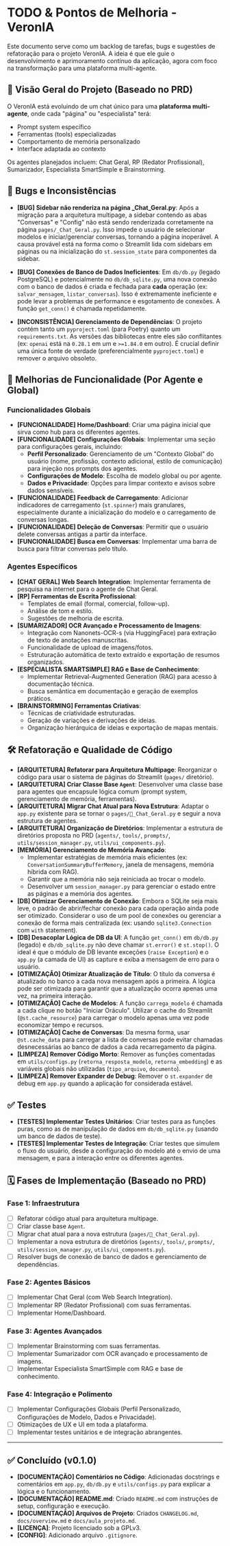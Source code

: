 # TODO & Pontos de Melhoria - VeronIA

Este documento serve como um backlog de tarefas, bugs e sugestões de refatoração para o projeto VeronIA. A ideia é que ele guie o desenvolvimento e aprimoramento contínuo da aplicação, agora com foco na transformação para uma plataforma multi-agente.

## 🎯 Visão Geral do Projeto (Baseado no PRD)

O VeronIA está evoluindo de um chat único para uma **plataforma multi-agente**, onde cada "página" ou "especialista" terá:
- Prompt system específico
- Ferramentas (tools) especializadas
- Comportamento de memória personalizado
- Interface adaptada ao contexto

Os agentes planejados incluem: Chat Geral, RP (Redator Profissional), Sumarizador, Especialista SmartSimple e Brainstorming.

## 🐞 Bugs e Inconsistências

-   **[BUG] Sidebar não renderiza na página _Chat_Geral.py**: Após a migração para a arquitetura multipage, a sidebar contendo as abas "Conversas" e "Config" não está sendo renderizada corretamente na página `pages/_Chat_Geral.py`. Isso impede o usuário de selecionar modelos e iniciar/gerenciar conversas, tornando a página inoperável. A causa provável está na forma como o Streamlit lida com sidebars em páginas ou na inicialização do `st.session_state` para componentes da sidebar.


-   **[BUG] Conexões de Banco de Dados Ineficientes**: Em `db/db.py` (legado PostgreSQL) e potencialmente no `db/db_sqlite.py`, uma nova conexão com o banco de dados é criada e fechada para **cada** operação (ex: `salvar_mensagem`, `listar_conversas`). Isso é extremamente ineficiente e pode levar a problemas de performance e esgotamento de conexões. A função `get_conn()` é chamada repetidamente.

-   **[INCONSISTÊNCIA] Gerenciamento de Dependências**: O projeto contém tanto um `pyproject.toml` (para Poetry) quanto um `requirements.txt`. As versões das bibliotecas entre eles são conflitantes (ex: `openai` está na `0.28.1` em um e `>=1.84.0` em outro). É crucial definir uma única fonte de verdade (preferencialmente `pyproject.toml`) e remover o arquivo obsoleto.

## 🚀 Melhorias de Funcionalidade (Por Agente e Global)

### Funcionalidades Globais
-   **[FUNCIONALIDADE] Home/Dashboard**: Criar uma página inicial que sirva como hub para os diferentes agentes.
-   **[FUNCIONALIDADE] Configurações Globais**: Implementar uma seção para configurações gerais, incluindo:
    -   **Perfil Personalizado**: Gerenciamento de um "Contexto Global" do usuário (nome, profissão, contexto adicional, estilo de comunicação) para injeção nos prompts dos agentes.
    -   **Configurações de Modelo**: Escolha de modelo global ou por agente.
    -   **Dados e Privacidade**: Opções para limpar contexto e avisos sobre dados sensíveis.
-   **[FUNCIONALIDADE] Feedback de Carregamento**: Adicionar indicadores de carregamento (`st.spinner`) mais granulares, especialmente durante a inicialização do modelo e o carregamento de conversas longas.
-   **[FUNCIONALIDADE] Deleção de Conversas**: Permitir que o usuário delete conversas antigas a partir da interface.
-   **[FUNCIONALIDADE] Busca em Conversas**: Implementar uma barra de busca para filtrar conversas pelo título.

### Agentes Específicos
-   **[CHAT GERAL] Web Search Integration**: Implementar ferramenta de pesquisa na internet para o agente de Chat Geral.
-   **[RP] Ferramentas de Escrita Profissional**:
    -   Templates de email (formal, comercial, follow-up).
    -   Análise de tom e estilo.
    -   Sugestões de melhoria de escrita.
-   **[SUMARIZADOR] OCR Avançado e Processamento de Imagens**:
    -   Integração com Nanonets-OCR-s (via HuggingFace) para extração de texto de anotações manuscritas.
    -   Funcionalidade de upload de imagens/fotos.
    -   Estruturação automática de texto extraído e exportação de resumos organizados.
-   **[ESPECIALISTA SMARTSIMPLE] RAG e Base de Conhecimento**:
    -   Implementar Retrieval-Augmented Generation (RAG) para acesso à documentação técnica.
    -   Busca semântica em documentação e geração de exemplos práticos.
-   **[BRAINSTORMING] Ferramentas Criativas**:
    -   Técnicas de criatividade estruturadas.
    -   Geração de variações e derivações de ideias.
    -   Organização hierárquica de ideias e exportação de mapas mentais.

## 🛠️ Refatoração e Qualidade de Código

-   **[ARQUITETURA] Refatorar para Arquitetura Multipage**: Reorganizar o código para usar o sistema de páginas do Streamlit (`pages/` diretório).
-   **[ARQUITETURA] Criar Classe Base `Agent`**: Desenvolver uma classe base para agentes que encapsule lógica comum (prompt system, gerenciamento de memória, ferramentas).
-   **[ARQUITETURA] Migrar Chat Atual para Nova Estrutura**: Adaptar o `app.py` existente para se tornar o `pages/💬_Chat_Geral.py` e seguir a nova estrutura de agentes.
-   **[ARQUITETURA] Organização de Diretórios**: Implementar a estrutura de diretórios proposta no PRD (`agents/`, `tools/`, `prompts/`, `utils/session_manager.py`, `utils/ui_components.py`).
-   **[MEMÓRIA] Gerenciamento de Memória Avançado**:
    -   Implementar estratégias de memória mais eficientes (ex: `ConversationSummaryBufferMemory`, janela de mensagens, memória híbrida com RAG).
    -   Garantir que a memória não seja reiniciada ao trocar o modelo.
    -   Desenvolver um `session_manager.py` para gerenciar o estado entre as páginas e a memória dos agentes.
-   **[DB] Otimizar Gerenciamento de Conexão**: Embora o SQLite seja mais leve, o padrão de abrir/fechar conexão para cada operação ainda pode ser otimizado. Considerar o uso de um pool de conexões ou gerenciar a conexão de forma mais centralizada (ex: usando `sqlite3.Connection` com `with` statement).
-   **[DB] Desacoplar Lógica de DB da UI**: A função `get_conn()` em `db/db.py` (legado) e `db/db_sqlite.py` não deve chamar `st.error()` e `st.stop()`. O ideal é que o módulo de DB levante exceções (`raise Exception`) e o `app.py` (a camada de UI) as capture e exiba a mensagem de erro para o usuário.
-   **[OTIMIZAÇÃO] Otimizar Atualização de Título**: O título da conversa é atualizado no banco a cada nova mensagem após a primeira. A lógica pode ser otimizada para garantir que a atualização ocorra apenas uma vez, na primeira interação.
-   **[OTIMIZAÇÃO] Cache de Modelos**: A função `carrega_modelo` é chamada a cada clique no botão "Iniciar Oráculo". Utilizar o cache do Streamlit (`@st.cache_resource`) para carregar o modelo apenas uma vez pode economizar tempo e recursos.
-   **[OTIMIZAÇÃO] Cache de Conversas**: Da mesma forma, usar `@st.cache_data` para carregar a lista de conversas pode evitar chamadas desnecessárias ao banco de dados a cada recarregamento da página.
-   **[LIMPEZA] Remover Código Morto**: Remover as funções comentadas em `utils/configs.py` (`retorna_resposta_modelo`, `retorna_embedding`) e as variáveis globais não utilizadas (`tipo_arquivo`, `documento`).
-   **[LIMPEZA] Remover Expander de Debug**: Remover o `st.expander` de debug em `app.py` quando a aplicação for considerada estável.

## ✅ Testes

-   **[TESTES] Implementar Testes Unitários**: Criar testes para as funções puras, como as de manipulação de dados em `db/db_sqlite.py` (usando um banco de dados de teste).
-   **[TESTES] Implementar Testes de Integração**: Criar testes que simulem o fluxo do usuário, desde a configuração do modelo até o envio de uma mensagem, e para a interação entre os diferentes agentes.

## 🗓️ Fases de Implementação (Baseado no PRD)

### Fase 1: Infraestrutura
-   [ ] Refatorar código atual para arquitetura multipage.
-   [ ] Criar classe base `Agent`.
-   [ ] Migrar chat atual para a nova estrutura (`pages/💬_Chat_Geral.py`).
-   [ ] Implementar a nova estrutura de diretórios (`agents/`, `tools/`, `prompts/`, `utils/session_manager.py`, `utils/ui_components.py`).
-   [ ] Resolver bugs de conexão de banco de dados e gerenciamento de dependências.

### Fase 2: Agentes Básicos
-   [ ] Implementar Chat Geral (com Web Search Integration).
-   [ ] Implementar RP (Redator Profissional) com suas ferramentas.
-   [ ] Implementar Home/Dashboard.

### Fase 3: Agentes Avançados
-   [ ] Implementar Brainstorming com suas ferramentas.
-   [ ] Implementar Sumarizador com OCR avançado e processamento de imagens.
-   [ ] Implementar Especialista SmartSimple com RAG e base de conhecimento.

### Fase 4: Integração e Polimento
-   [ ] Implementar Configurações Globais (Perfil Personalizado, Configurações de Modelo, Dados e Privacidade).
-   [ ] Otimizações de UX e UI em toda a plataforma.
-   [ ] Implementar testes unitários e de integração abrangentes.

---

## ✅ Concluído (v0.1.0)

-   **[DOCUMENTAÇÃO] Comentários no Código**: Adicionadas docstrings e comentários em `app.py`, `db/db.py` e `utils/configs.py` para explicar a lógica e o funcionamento.
-   **[DOCUMENTAÇÃO] README.md**: Criado `README.md` com instruções de setup, configuração e execução.
-   **[DOCUMENTAÇÃO] Arquivos de Projeto**: Criados `CHANGELOG.md`, `docs/overview.md` e `docs/aula_projeto.md`.
-   **[LICENÇA]**: Projeto licenciado sob a GPLv3.
-   **[CONFIG]**: Adicionado arquivo `.gitignore`.
